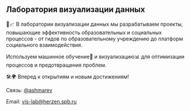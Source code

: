 ## Лаборатория визуализации данных

🔬📈 В лаборатории визуализации данных мы разрабатываем проекты, повышающие эффективность образовательных и социальных процессов - от гидов по образовательному учреждению до платформ социального взаимодействия.

Используем машинное обучение🧠 и визуализацию📊 для оптимизации процессов и предотвращения проблем. 

🛠🌍 Вперед к открытиям и новым достижениям!

Связь: [@ashmarev](https://t.me/ashmarev)

Email: vis-lab@herzen.spb.ru
